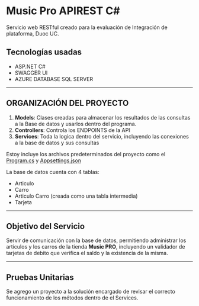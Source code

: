 # Music Pro APIREST C#
Servicio web RESTful creado para la evaluación de Integración de plataforma, Duoc UC.
## Tecnologías usadas

- ASP.NET C#
- SWAGGER UI
- AZURE DATABASE SQL SERVER

---
## ORGANIZACIÓN DEL PROYECTO
1. __Models__: Clases creadas para almacenar los resultados de las consultas a la Base de datos y usarlos dentro del programa.
2. __Controllers__: Controla los ENDPOINTS de la API
3. __Services__: Toda la logica dentro del servicio, incluyendo las conexiones a la base de datos y sus consultas

Estoy incluye los archivos predeterminados del proyecto como el [Program.cs](https://learn.microsoft.com/en-us/aspnet/core/fundamentals/configuration/?view=aspnetcore-6.0) y [Appsettings.json](https://learn.microsoft.com/en-us/aspnet/core/fundamentals/configuration/?view=aspnetcore-6.0)

La base de datos cuenta con 4 tablas:
- Articulo
- Carro
- Articulo Carro (creada como una tabla intermedia)
- Tarjeta
  
---
## Objetivo del Servicio
Servir de comunicación con la base de datos, permitiendo administrar los articulos y los carros de la tienda __Music PRO__, incluyendo un validador de tarjetas de debito que verifica el saldo y la existencia de la misma.

---
## Pruebas Unitarias
Se agrego un proyecto a la solución encargado de revisar el correcto funcionamiento de los métodos dentro de el Services.
